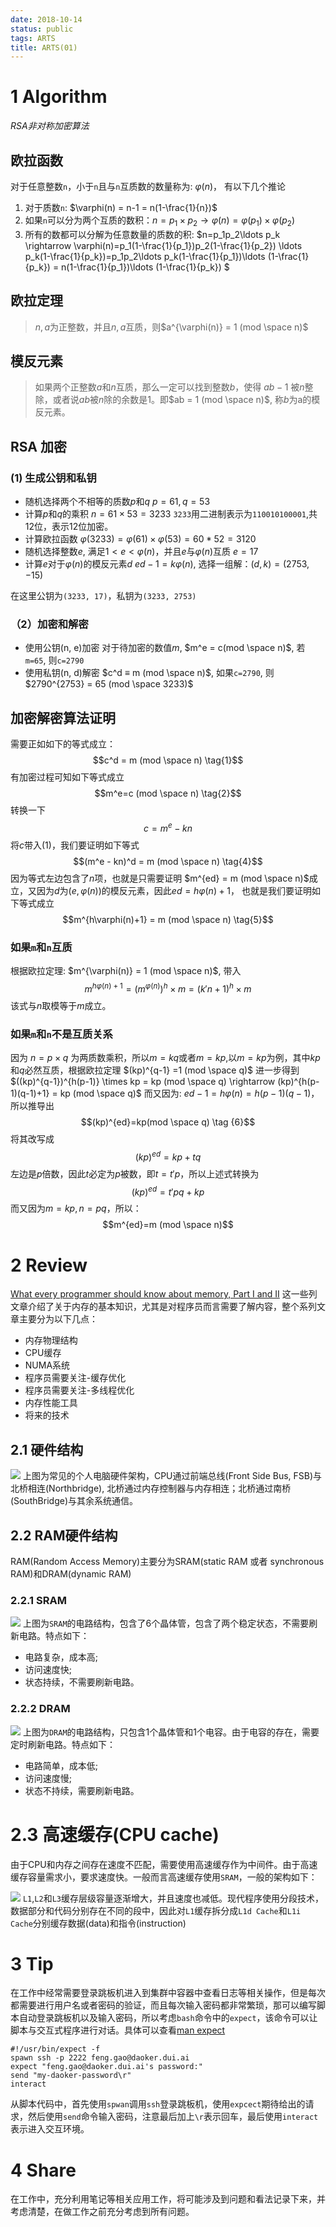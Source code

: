 ```yaml
---
date: 2018-10-14
status: public
tags: ARTS
title: ARTS(01)
---
```

# 1 Algorithm
*RSA非对称加密算法*
## 欧拉函数
对于任意整数`n`，小于`n`且与`n`互质数的数量称为: $\varphi(n)$， 有以下几个推论
1. 对于质数`n`:  $\varphi(n) = n-1 = n(1-\frac{1}{n})$
2. 如果`n`可以分为两个互质的数积：$n=p_1\times p_2 \rightarrow \varphi(n)=\varphi(p_1)\times \varphi(p_2)$
3. 所有的数都可以分解为任意数量的质数的积: $n=p_1p_2\ldots p_k \rightarrow \varphi(n)=p_1(1-\frac{1}{p_1})p_2(1-\frac{1}{p_2}) \ldots p_k(1-\frac{1}{p_k})=p_1p_2\ldots p_k(1-\frac{1}{p_1})\ldots (1-\frac{1}{p_k}) = n(1-\frac{1}{p_1})\ldots (1-\frac{1}{p_k}) $

## 欧拉定理
> $n, a$为正整数，并且$n, a$互质，则$a^{\varphi(n)} = 1 (mod \space n)$

## 模反元素
> 如果两个正整数$a$和$n$互质，那么一定可以找到整数$b$，使得 $ab-1$ 被$n$整除，或者说$ab$被$n$除的余数是1。即$ab = 1 (mod \space n)$, 称$b$为a的模反元素。

## RSA 加密
###  (1) 生成公钥和私钥
- 随机选择两个不相等的质数$p$和$q$
$p=61, q=53$
- 计算$p$和$q$的乘积
$n=61\times 53 = 3233$
`3233`用二进制表示为`110010100001`,共12位，表示12位加密。
- 计算欧拉函数
$\varphi(3233) = \varphi(61) \times \varphi(53) = 60 * 52 = 3120$
- 随机选择整数$e$, 满足$1 < e < \varphi(n)$，并且$e$与$\varphi(n)$互质
$e=17$
- 计算$e$对于$\varphi(n)$的模反元素$d$
$ed - 1 = k\varphi(n)$, 选择一组解：$(d, k) = (2753,-15)$

在这里公钥为`(3233, 17)`，私钥为`(3233, 2753)`

### （2）加密和解密
- 使用公钥(n, e)加密
对于待加密的数值$m$, $m^e = c(mod \space n)$, 若`m=65`, 则`c=2790`
- 使用私钥(n, d)解密
$c^d ≡ m (mod \space n)$, 如果`c=2790`, 则 $2790^{2753} = 65 (mod \space 3233)$

## 加密解密算法证明
需要正如如下的等式成立：
$$c^d = m (mod \space n) \tag{1}$$
有加密过程可知如下等式成立
$$m^e=c (mod \space n) \tag{2}$$
转换一下
$$c = m^e - k n \tag{3}$$
将$c$带入$(1)$，我们要证明如下等式
$$(m^e - kn)^d = m (mod \space n) \tag{4}$$
因为等式左边包含了$n$项，也就是只需要证明 $m^{ed} = m (mod \space n)$成立，又因为$d$为$(e, \varphi (n))$的模反元素，因此$ed=h\varphi(n) + 1$， 也就是我们要证明如下等式成立
$$m^{h\varphi(n)+1} = m (mod \space n) \tag{5}$$
### 如果`m`和`n`互质
根据欧拉定理: $m^{\varphi(n)} = 1 (mod \space n)$, 带入
$$m^{h\varphi(n)+1}=(m^{\varphi(n)})^h \times m = (k'n+1)^h \times m $$
该式与$n$取模等于$m$成立。
### 如果`m`和`n`不是互质关系
因为 $n=p\times q$ 为两质数乘积，所以$m=kq$或者$m=kp$,以$m=kp$为例，其中$kp$和$q$必然互质，根据欧拉定理 $(kp)^{q-1} =1 (mod \space q)$ 进一步得到$((kp)^{q-1})^{h(p-1)} \times kp = kp (mod \space q) \rightarrow (kp)^{h(p-1)(q-1)+1} = kp (mod \space q)$
而又因为: $ed -1 = h\varphi(n)=h(p-1)(q-1)$，所以推导出
$$(kp)^{ed}=kp(mod \space q) \tag {6}$$
将其改写成
$$(kp)^{ed}=kp + tq \tag{7}$$
左边是$p$倍数，因此$t$必定为$p$被数，即$t=t'p$，所以上述式转换为
$$(kp)^{ed} = t'pq + kp \tag{8}$$
而又因为$m=kp, n=pq$，所以：
$$m^{ed}=m (mod \space n)$$


# 2 Review
[What every programmer should know about memory, Part I and II](https://lwn.net/Articles/250967/)
这一些列文章介绍了关于内存的基本知识，尤其是对程序员而言需要了解内容，整个系列文章主要分为以下几点：
- 内存物理结构
- CPU缓存
- NUMA系统
- 程序员需要关注-缓存优化
- 程序员需要关注-多线程优化
- 内存性能工具
- 将来的技术
## 2.1 硬件结构
![](./_image/2018-10-21-12-17-29.jpg)
上图为常见的个人电脑硬件架构，CPU通过前端总线(Front Side Bus, FSB)与北桥相连(Northbridge), 北桥通过内存控制器与内存相连；北桥通过南桥(SouthBridge)与其余系统通信。
## 2.2 RAM硬件结构
RAM(Random Access Memory)主要分为SRAM(static RAM 或者 synchronous RAM)和DRAM(dynamic RAM)
### 2.2.1 SRAM
![](./_image/2018-10-21-12-32-47.jpg)
上图为`SRAM`的电路结构，包含了6个晶体管，包含了两个稳定状态，不需要刷新电路。特点如下：
- 电路复杂，成本高;
- 访问速度快;
- 状态持续，不需要刷新电路。
### 2.2.2 DRAM

![](./_image/2018-10-21-12-36-48.jpg)
上图为`DRAM`的电路结构，只包含1个晶体管和1个电容。由于电容的存在，需要定时刷新电路。特点如下：
- 电路简单，成本低;
- 访问速度慢;
- 状态不持续，需要刷新电路。

# 2.3 高速缓存(CPU cache)
由于CPU和内存之间存在速度不匹配，需要使用高速缓存作为中间件。由于高速缓存容量需求小，要求速度快。一般而言高速缓存使用`SRAM`，一般的架构如下：

![](./_image/2018-10-21-12-46-42.jpg)
`L1`,`L2`和`L3`缓存层级容量逐渐增大，并且速度也减低。现代程序使用分段技术，数据部分和代码分别存在不同的段中，因此对`L1`缓存拆分成`L1d Cache`和`L1i Cache`分别缓存数据(data)和指令(instruction)
# 3 Tip
在工作中经常需要登录跳板机进入到集群中容器中查看日志等相关操作，但是每次都需要进行用户名或者密码的验证，而且每次输入密码都非常繁琐，那可以编写脚本自动登录跳板机以及输入密码，所以考虑`bash`命令中的`expect`，该命令可以让脚本与交互式程序进行对话。具体可以查看[man expect](https://linux.die.net/man/1/expect)
```shell:n
#!/usr/bin/expect -f 
spawn ssh -p 2222 feng.gao@daoker.dui.ai
expect "feng.gao@daoker.dui.ai's password:"
send "my-daoker-password\r"
interact
```
从脚本代码中，首先使用`spwan`调用`ssh`登录跳板机，使用`expcect`期待给出的请求，然后使用`send`命令输入密码，注意最后加上`\r`表示回车，最后使用`interact`表示进入交互环境。
# 4 Share
在工作中，充分利用笔记等相关应用工作，将可能涉及到问题和看法记录下来，并考虑清楚，在做工作之前充分考虑到所有问题。